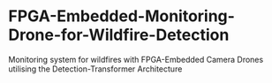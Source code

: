 # FPGA-Embedded-Monitoring-Drone-for-Wildfire-Detection
Monitoring system for wildfires with FPGA-Embedded Camera Drones utilising the Detection-Transformer Architecture
